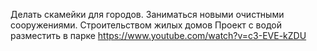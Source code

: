 Делать скамейки для городов.
Заниматься новыми очистными сооружениями.
Строительством жилых домов
Проект с водой разместить в парке
https://www.youtube.com/watch?v=c3-EVE-kZDU